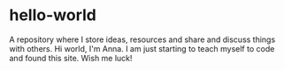 # hello-world
A repository where I store ideas, resources and share and discuss things with others.
Hi world, I'm Anna.  I am just starting to teach myself to code and found this site.  Wish me luck!
